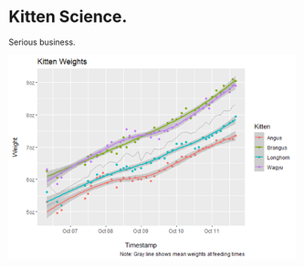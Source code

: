 Kitten Science.
===============

Serious business.

![](https://github.com/davidhunterwalsh/kittenscience/blob/production/readme_files/figure-markdown_strict/weights_plot-1.png)
